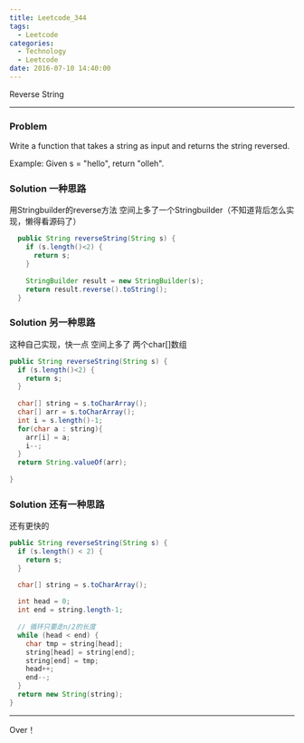 ```yaml
---
title: Leetcode_344
tags:
  - Leetcode
categories:
  - Technology
  - Leetcode
date: 2016-07-10 14:40:00
---
```

Reverse String

<!-- more -->

***

### Problem
Write a function that takes a string as input and returns the string reversed.

Example:
Given s = "hello", return "olleh".


### Solution 一种思路
用Stringbuilder的reverse方法
空间上多了一个Stringbuilder（不知道背后怎么实现，懒得看源码了）
``` java
  public String reverseString(String s) {
    if (s.length()<2) {
      return s;
    }
    
    StringBuilder result = new StringBuilder(s);
    return result.reverse().toString();
  }
```



### Solution 另一种思路
这种自己实现，快一点
空间上多了 两个char[]数组

``` java
public String reverseString(String s) {
  if (s.length()<2) {
    return s;
  }
  
  char[] string = s.toCharArray();
  char[] arr = s.toCharArray();
  int i = s.length()-1;
  for(char a : string){
    arr[i] = a;
    i--;
  }
  return String.valueOf(arr);
  
}
```

### Solution 还有一种思路
还有更快的
``` java
public String reverseString(String s) {
  if (s.length() < 2) {
    return s;
  }

  char[] string = s.toCharArray();
  
  int head = 0;
  int end = string.length-1;
  
  // 循环只要走n/2的长度
  while (head < end) {
    char tmp = string[head];
    string[head] = string[end];
    string[end] = tmp;
    head++;
    end--;
  }
  return new String(string);
}
```



*** 

Over！











































